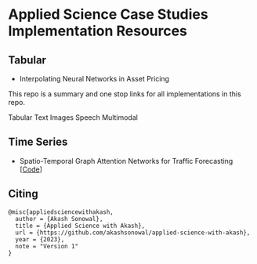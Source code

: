 # Applied Science Case Studies Implementation Resources

## Tabular

- Interpolating Neural Networks in Asset Pricing

This repo is a summary and one stop links for all implementations in this repo.

Tabular
Text
Images
Speech
Multimodal

## Time Series

- Spatio-Temporal Graph Attention Networks for Traffic Forecasting [[Code](https://github.com/akashsonowal/traffic-forecasting)]




## Citing

```
@misc{appliedsciencewithakash,
  author = {Akash Sonowal},
  title = {Applied Science with Akash},
  url = {https://github.com/akashsonowal/applied-science-with-akash},
  year = {2023},
  note = "Version 1"
}
```
